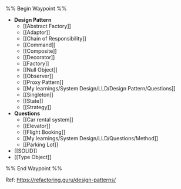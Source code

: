 %% Begin Waypoint %%
- **Design Pattern**
	- [[Abstract Factory]]
	- [[Adaptor]]
	- [[Chain of Responsibility]]
	- [[Command]]
	- [[Composite]]
	- [[Decorator]]
	- [[Factory]]
	- [[Null Object]]
	- [[Observer]]
	- [[Proxy Pattern]]
	- [[My learnings/System Design/LLD/Design Pattern/Questions]]
	- [[Singleton]]
	- [[State]]
	- [[Strategy]]
- **Questions**
	- [[Car rental system]]
	- [[Elevator]]
	- [[Flight Booking]]
	- [[My learnings/System Design/LLD/Questions/Method]]
	- [[Parking Lot]]
- [[SOLID]]
- [[Type Object]]

%% End Waypoint %%

Ref: https://refactoring.guru/design-patterns/